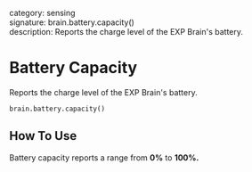 category: sensing  
signature: brain.battery.capacity()  
description: Reports the charge level of the EXP Brain's battery.

# Battery Capacity


Reports the charge level of the EXP Brain's battery.

```don
brain.battery.capacity()
```

## How To Use

Battery capacity reports a range from **0%** to **100%.**
	
<advanced>
</advanced>

